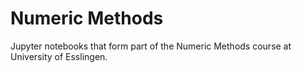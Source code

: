 # Numeric Methods

Jupyter notebooks that form part of the Numeric Methods course at University of Esslingen.
